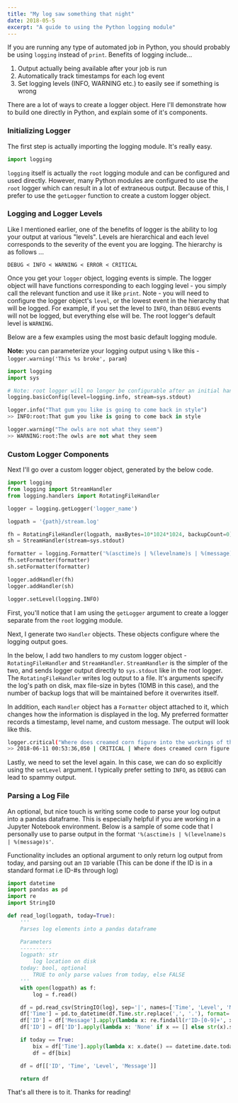 ```yaml
---
title: "My log saw something that night"
date: 2018-05-5
excerpt: "A guide to using the Python logging module"
---
```

If you are running any type of automated job in Python, you should probably be using `logging` instead of `print`. Benefits of logging include...
1. Output actually being available after your job is run
2. Automatically track timestamps for each log event
3. Set logging levels (INFO, WARNING etc.) to easily see if something is wrong

There are a lot of ways to create a logger object. Here I'll demonstrate how to build one directly in Python, and explain some of it's components.

### Initializing Logger
The first step is actually importing the logging module. It's really easy.

```python
import logging
```

`logging` itself is actually the `root` logging module and can be configured and used directly. However, many Python modules are configured to use the `root` logger which can result in a lot of extraneous output. Because of this, I prefer to use the `getLogger` function to create a custom logger object.

### Logging and Logger Levels
Like I mentioned earlier, one of the benefits of logger is the ability to log your output at various "levels". Levels are hierarchical and each level corresponds to the severity of the event you are logging. The hierarchy is as follows ...

`DEBUG < INFO < WARNING < ERROR < CRITICAL`

Once you get your  `logger` object, logging events is simple. The logger object will have functions corresponding to each logging level - you simply call the relevant function and use it like `print`. Note - you will need to configure the logger object's `level`, or the lowest event in the hierarchy that will be logged. For example, if you set the level to `INFO`, than `DEBUG` events will not be logged, but everything else will be. The root logger's default level is `WARNING`.

Below are a few examples using the most basic default logging module. 

<div class="notice--info">
  <strong>Note:</strong> you can parameterize your logging output using <code>%</code> like this - <code>logger.warning('This %s broke', param</code>)
</div>

```python
import logging
import sys

# Note: root logger will no longer be configurable after an initial handler is set up!
logging.basicConfig(level=logging.info, stream=sys.stdout)

logger.info("That gum you like is going to come back in style")
>> INFO:root:That gum you like is going to come back in style

logger.warning("The owls are not what they seem")
>> WARNING:root:The owls are not what they seem
```

### Custom Logger Components
Next I'll go over a custom logger object, generated by the below code.

```python
import logging
from logging import StreamHandler
from logging.handlers import RotatingFileHandler

logger = logging.getLogger('logger_name')

logpath = '{path}/stream.log'

fh = RotatingFileHandler(logpath, maxBytes=10*1024*1024, backupCount=0)
sh = StreamHandler(stream=sys.stdout)

formatter = logging.Formatter('%(asctime)s | %(levelname)s | %(message)s')
fh.setFormatter(formatter)
sh.setFormatter(formatter)

logger.addHandler(fh)
logger.addHandler(sh)

logger.setLevel(logging.INFO)
```
First, you'll notice that I am using the `getLogger` argument to create a logger separate from the `root` logging module.

Next, I generate two `Handler` objects. These objects configure where the logging output goes.

In the below, I add two handlers to my custom logger object - `RotatingFileHandler` and `StreamHandler`. `StreamHandler` is the simpler of the two, and sends logger output directly to `sys.stdout` like in the root logger. The `RotatingFileHandler` writes log output to a file. It's arguments specify the log's path on disk, max file-size in bytes (10MB in this case), and the number of backup logs that will be maintained before it overwrites itself. 

In addition, each `Handler` object has a `Formatter` object attached to it, which changes how the information is displayed in the log. My preferred formatter records a timestamp, level name, and custom message. The output will look like this.

```bash
logger.critical("Where does creamed corn figure into the workings of the universe?")
>> 2018-06-11 00:53:36,050 | CRITICAL | Where does creamed corn figure into the workings of the universe? 
```

Lastly, we need to set the level again. In this case, we can do so explicitly using the `setLevel` argument. I typically prefer setting to `INFO`, as `DEBUG` can lead to spammy output.

### Parsing a Log File
An optional, but nice touch is writing some code to parse your log output into a pandas dataframe. This is especially helpful if you are working in a Jupyter Notebook environment. Below is a sample of some code that I personally use to parse output in the format `'%(asctime)s | %(levelname)s | %(message)s'`.

Functionality includes an optional argument to only return log output from today, and parsing out an `ID` variable (This can be done if the ID is in a standard format i.e ID-#s through log)

```python
import datetime
import pandas as pd
import re
import StringIO

def read_log(logpath, today=True):
    '''
    Parses log elements into a pandas dataframe

    Parameters
    ----------
    logpath: str
        log location on disk
    today: bool, optional
        TRUE to only parse values from today, else FALSE
    '''
    with open(logpath) as f:
        log = f.read()

    df = pd.read_csv(StringIO(log), sep='|', names=['Time', 'Level', 'Message'], engine='python')
    df['Time'] = pd.to_datetime(df.Time.str.replace(',', '.'), format='%Y-%m-%d %H:%M:%S.%f')
    df['ID'] = df['Message'].apply(lambda x: re.findall(r'ID-[0-9]+', x))
    df['ID'] = df['ID'].apply(lambda x: 'None' if x == [] else str(x).strip("[] | '"))

    if today == True:
        bix = df['Time'].apply(lambda x: x.date() == datetime.date.today())
        df = df[bix]

    df = df[['ID', 'Time', 'Level', 'Message']]

    return df
```

That's all there is to it. Thanks for reading!